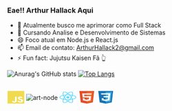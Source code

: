 ### Eae!! Arthur Hallack Aqui 

- 🔭 Atualmente busco me aprimorar como Full Stack
- 🌱 Cursando Analise e Desenvolvimento de Sistemas
- 😄 Foco atual em Node.js e React.js 
- 📫 Email de contato: ArthurHallack2@gmail.com
- ⚡ Fun fact: Jujutsu Kaisen Fã 👆

![Anurag's GitHub stats](https://github-readme-stats.vercel.app/api?username=ArthurHallack&show_icons=true&theme=dark)
[![Top Langs](https://github-readme-stats.vercel.app/api/top-langs/?username=ArthurHallack&layout=donut&icons=true&theme=dark)](https://github.com/anuraghazra/github-readme-stats)

<div style="display: inline_block"><br>
  <img align="center" alt="Rafa-Js" height="30" width="40" src="https://raw.githubusercontent.com/devicons/devicon/master/icons/javascript/javascript-plain.svg">
  <img align="center" alt="art-node" height="30" width="40" src="https://cdn.jsdelivr.net/gh/devicons/devicon/icons/nodejs/nodejs-original.svg">
  <img align="center" alt="art-React" height="30" width="40" src="https://raw.githubusercontent.com/devicons/devicon/master/icons/react/react-original.svg">
  <img align="center" alt="art-HTML" height="30" width="40" src="https://raw.githubusercontent.com/devicons/devicon/master/icons/html5/html5-original.svg">
  <img align="center" alt="art-CSS" height="30" width="40" src="https://raw.githubusercontent.com/devicons/devicon/master/icons/css3/css3-original.svg">
</div>
